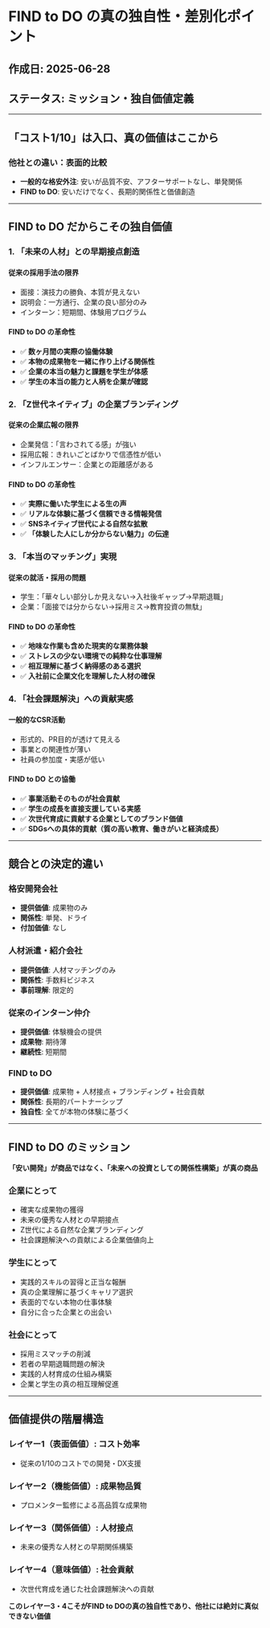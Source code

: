 # FIND to DO の真の独自性・差別化ポイント

## 作成日: 2025-06-28
## ステータス: ミッション・独自価値定義

---

## 「コスト1/10」は入口、真の価値はここから

### 他社との違い：表面的比較
- **一般的な格安外注**: 安いが品質不安、アフターサポートなし、単発関係
- **FIND to DO**: 安いだけでなく、長期的関係性と価値創造

---

## FIND to DO だからこその独自価値

### 1. 「未来の人材」との早期接点創造

#### 従来の採用手法の限界
- 面接：演技力の勝負、本質が見えない
- 説明会：一方通行、企業の良い部分のみ
- インターン：短期間、体験用プログラム

#### FIND to DO の革命性
- ✅ **数ヶ月間の実際の協働体験**
- ✅ **本物の成果物を一緒に作り上げる関係性**
- ✅ **企業の本当の魅力と課題を学生が体感**
- ✅ **学生の本当の能力と人柄を企業が確認**

### 2. 「Z世代ネイティブ」の企業ブランディング

#### 従来の企業広報の限界
- 企業発信：「言わされてる感」が強い
- 採用広報：きれいごとばかりで信憑性が低い
- インフルエンサー：企業との距離感がある

#### FIND to DO の革命性
- ✅ **実際に働いた学生による生の声**
- ✅ **リアルな体験に基づく信頼できる情報発信**
- ✅ **SNSネイティブ世代による自然な拡散**
- ✅ **「体験した人にしか分からない魅力」の伝達**

### 3. 「本当のマッチング」実現

#### 従来の就活・採用の問題
- 学生：「華々しい部分しか見えない→入社後ギャップ→早期退職」
- 企業：「面接では分からない→採用ミス→教育投資の無駄」

#### FIND to DO の革命性
- ✅ **地味な作業も含めた現実的な業務体験**
- ✅ **ストレスの少ない環境での純粋な仕事理解**
- ✅ **相互理解に基づく納得感のある選択**
- ✅ **入社前に企業文化を理解した人材の確保**

### 4. 「社会課題解決」への貢献実感

#### 一般的なCSR活動
- 形式的、PR目的が透けて見える
- 事業との関連性が薄い
- 社員の参加度・実感が低い

#### FIND to DO との協働
- ✅ **事業活動そのものが社会貢献**
- ✅ **学生の成長を直接支援している実感**
- ✅ **次世代育成に貢献する企業としてのブランド価値**
- ✅ **SDGsへの具体的貢献（質の高い教育、働きがいと経済成長）**

---

## 競合との決定的違い

### 格安開発会社
- **提供価値**: 成果物のみ
- **関係性**: 単発、ドライ
- **付加価値**: なし

### 人材派遣・紹介会社  
- **提供価値**: 人材マッチングのみ
- **関係性**: 手数料ビジネス
- **事前理解**: 限定的

### 従来のインターン仲介
- **提供価値**: 体験機会の提供
- **成果物**: 期待薄
- **継続性**: 短期間

### FIND to DO
- **提供価値**: 成果物 + 人材接点 + ブランディング + 社会貢献
- **関係性**: 長期的パートナーシップ
- **独自性**: 全てが本物の体験に基づく

---

## FIND to DO のミッション

**「安い開発」が商品ではなく、「未来への投資としての関係性構築」が真の商品**

### 企業にとって
- 確実な成果物の獲得
- 未来の優秀な人材との早期接点
- Z世代による自然な企業ブランディング
- 社会課題解決への貢献による企業価値向上

### 学生にとって  
- 実践的スキルの習得と正当な報酬
- 真の企業理解に基づくキャリア選択
- 表面的でない本物の仕事体験
- 自分に合った企業との出会い

### 社会にとって
- 採用ミスマッチの削減
- 若者の早期退職問題の解決
- 実践的人材育成の仕組み構築
- 企業と学生の真の相互理解促進

---

## 価値提供の階層構造

### レイヤー1（表面価値）: コスト効率
- 従来の1/10のコストでの開発・DX支援

### レイヤー2（機能価値）: 成果物品質
- プロメンター監修による高品質な成果物

### レイヤー3（関係価値）: 人材接点
- 未来の優秀な人材との早期関係構築

### レイヤー4（意味価値）: 社会貢献
- 次世代育成を通じた社会課題解決への貢献

**このレイヤー3・4こそがFIND to DOの真の独自性であり、他社には絶対に真似できない価値**